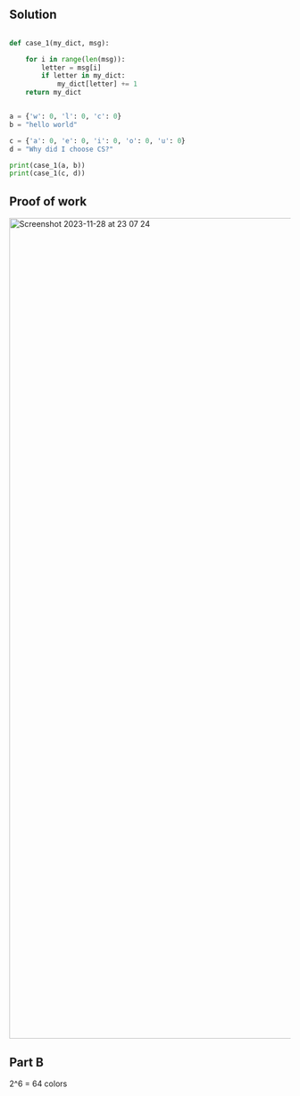 ## Solution ##

```.py

def case_1(my_dict, msg):

    for i in range(len(msg)):
        letter = msg[i]
        if letter in my_dict:
            my_dict[letter] += 1
    return my_dict


a = {'w': 0, 'l': 0, 'c': 0}
b = "hello world"

c = {'a': 0, 'e': 0, 'i': 0, 'o': 0, 'u': 0}
d = "Why did I choose CS?"

print(case_1(a, b))
print(case_1(c, d))


```

## Proof of work ##

<img width="1470" alt="Screenshot 2023-11-28 at 23 07 24" src="https://github.com/yuxuantaoisak/unit_2/assets/144768397/4c05fd4a-cae7-4c77-89d6-62e4d8788663">


## Part B ##

2^6 = 64 colors
